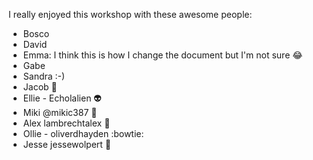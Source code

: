 I really enjoyed this workshop with these awesome people: 

* Bosco 
* David
* Emma: I think this is how I change the document but I'm not sure 😂
* Gabe
* Sandra :-)
* Jacob :beer:
* Ellie - Echolalien :alien:
* Miki @mikic387 :honeybee:
* Alex lambrechtalex :raised_hands:
* Ollie - oliverdhayden :bowtie:
* Jesse  jessewolpert :spaghetti: